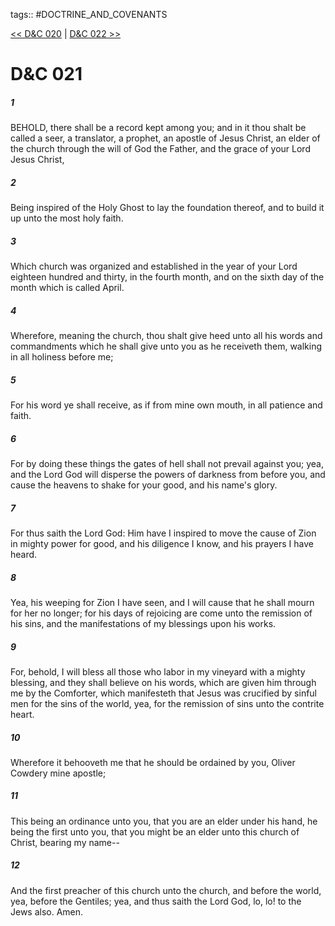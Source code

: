 tags:: #DOCTRINE_AND_COVENANTS

[<< D&C 020](DOCTRINE_AND_COVENANTS/D&C_020.md) | [D&C 022 >>](DOCTRINE_AND_COVENANTS/D&C_022.md)

# D&C 021

##### 1

BEHOLD, there shall be a record kept among you; and in it thou shalt be called a seer, a translator, a prophet, an apostle of Jesus Christ, an elder of the church through the will of God the Father, and the grace of your Lord Jesus Christ,

##### 2

Being inspired of the Holy Ghost to lay the foundation thereof, and to build it up unto the most holy faith.

##### 3

Which church was organized and established in the year of your Lord eighteen hundred and thirty, in the fourth month, and on the sixth day of the month which is called April.

##### 4

Wherefore, meaning the church, thou shalt give heed unto all his words and commandments which he shall give unto you as he receiveth them, walking in all holiness before me;

##### 5

For his word ye shall receive, as if from mine own mouth, in all patience and faith.

##### 6

For by doing these things the gates of hell shall not prevail against you; yea, and the Lord God will disperse the powers of darkness from before you, and cause the heavens to shake for your good, and his name's glory.

##### 7

For thus saith the Lord God: Him have I inspired to move the cause of Zion in mighty power for good, and his diligence I know, and his prayers I have heard.

##### 8

Yea, his weeping for Zion I have seen, and I will cause that he shall mourn for her no longer; for his days of rejoicing are come unto the remission of his sins, and the manifestations of my blessings upon his works.

##### 9

For, behold, I will bless all those who labor in my vineyard with a mighty blessing, and they shall believe on his words, which are given him through me by the Comforter, which manifesteth that Jesus was crucified by sinful men for the sins of the world, yea, for the remission of sins unto the contrite heart.

##### 10

Wherefore it behooveth me that he should be ordained by you, Oliver Cowdery mine apostle;

##### 11

This being an ordinance unto you, that you are an elder under his hand, he being the first unto you, that you might be an elder unto this church of Christ, bearing my name--

##### 12

And the first preacher of this church unto the church, and before the world, yea, before the Gentiles; yea, and thus saith the Lord God, lo, lo! to the Jews also. Amen.
